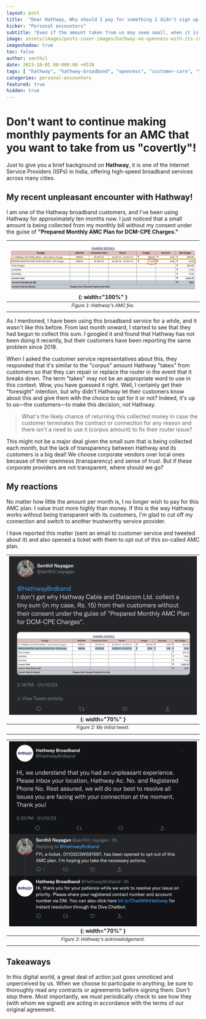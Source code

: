 ```yaml
---
layout: post
title:  "Dear Hathway, Why should I pay for something I didn't sign up for?"
kicker: "Personal encounters"
subtitle: "Even if the amount taken from us may seem small, when it is done 'covertly'—without our consent—it is a very serious concern, and we should do all in our power to put a stop to it. We, as customers, don't want to pay the extra charge under the guise of 'Annual Maintenance Cost', which we didn't sign up for."
image: assets/images/posts-cover-images/hathway-no-openness-with-its-customers.jpg
imageshadow: true
toc: false
author: senthil
date: 2023-10-01 00:000:00 +0530
tags: [ "hathway", "hathway-broadband", "openness", "customer-care", "trust", "transparency" ]
categories: personal-encounters
featured: true
hidden: true
---
```


# Don't want to continue making monthly payments for an AMC that you want to take from us "covertly"!

Just to give you a brief background on **Hathway**, it is one of the Internet Service Providers (ISPs) in India, offering high-speed broadband services across many cities.

## My recent unpleasant encounter with Hathway!

I am one of the Hathway broadband customers, and I've been using Hathway for approximately ten months now. I just noticed that a small amount is being collected from my monthly bill without my consent under the guise of **"Prepared Monthly AMC Plan for DCM-CPE Charges."** 

|![Figure 1: Hathway's AMC fee.](/assets/images/posts/hathway-amc-fee.png){: width="100%" }|
|:-:|
|<sup>*Figure 1: Hathway's AMC fee.*</sup>|<br/><br/>

As I mentioned, I have been using this broadband service for a while, and it wasn't like this before. From last month onward, I started to see that they had begun to collect this sum. I googled it and found that Hathway has not been doing it recently, but their customers have been reporting the same problem since 2018.

When I asked the customer service representatives about this, they responded that it's similar to the "corpus" amount Hathway "takes" from customers so that they can repair or replace the router in the event that it breaks down. The term "takes" may not be an appropriate word to use in this context. Wow, you have guessed it right. Well, I certainly get their "foresight" intention, but why didn't Hathway let their customers know about this and give them with the choice to opt for it or not? Indeed, it's up to us—the customers—to make this decision, not Hathway.

> What's the likely chance of returning this collected money in case the customer terminates the contract or connection for any reason and there isn't a need to use it (corpus amount) to fix their router issue? 

This might not be a major deal given the small sum that is being collected each month, but the lack of transparency between Hathway and its customers is a big deal! We choose corporate vendors over local ones because of their openness (transparency) and sense of trust. But if these corporate providers are not transparent, where should we go?

## My reactions

No matter how little the amount per month is, I no longer wish to pay for this AMC plan. I value trust more highly than money. If this is the way Hathway works without being transparent with its customers, I'm glad to cut off my connection and switch to another trustworthy service provider.

I have reported this matter (sent an email to customer service and tweeted about it) and also opened a ticket with them to opt out of this so-called AMC plan.

|![Figure 2: My initial tweet.](/assets/images/posts/my-tweet-to-hathway.png){: width="70%" }|
|:-:|
|<sup>*Figure 2: My initial tweet.*</sup>|<br/><br/>


|![Figure 3: Hathway's acknowledgement.](/assets/images/posts/acknowledgement-from-hathway.png){: width="70%" }|
|:-:|
|<sup>*Figure 3: Hathway's acknowledgement.*</sup>|<br/><br/>

## Takeaways

In this digital world, a great deal of action just goes unnoticed and unperceived by us. When we choose to participate in anything, be sure to thoroughly read any contracts or agreements before signing them. Don't stop there. Most importantly, we must periodically check to see how they (with whom we signed) are acting in accordance with the terms of our original agreement.



